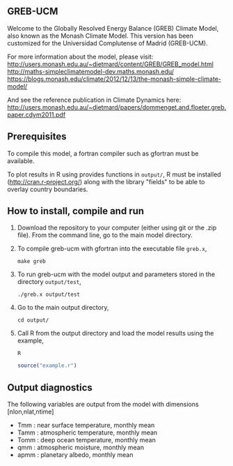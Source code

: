 
## GREB-UCM

Welcome to the Globally Resolved Energy Balance (GREB) Climate Model,
also known as the Monash Climate Model. This version has been
customized for the Universidad Complutense of Madrid (GREB-UCM).

For more information about the model, please visit:   
http://users.monash.edu.au/~dietmard/content/GREB/GREB_model.html   
http://maths-simpleclimatemodel-dev.maths.monash.edu/   
https://blogs.monash.edu/climate/2012/12/13/the-monash-simple-climate-model/

And see the reference publication in Climate Dynamics here:   
http://users.monash.edu.au/~dietmard/papers/dommenget.and.floeter.greb.paper.cdym2011.pdf

## Prerequisites

To compile this model, a fortran compiler such as gfortran must be available.

To plot results in R using provides functions in `output/`, 
R must be installed (http://cran.r-project.org/) along with the library "fields"
to be able to overlay country boundaries. 

## How to install, compile and run

1. Download the repository to your computer (either using git or the .zip file).
From the command line, go to the main model directory.

2. To compile greb-ucm with gfortran into the executable file `greb.x`, 
    ```
    make greb 
    ```

3. To run greb-ucm with the model output and parameters stored in the directory `output/test`,
    ```
    ./greb.x output/test 
    ```

4. Go to the main output directory,
    ```
    cd output/
    ```

5. Call R from the output directory and load the model results using the example,
    ```
    R
    ```
    ```R
    source("example.r")
    ```

## Output diagnostics 

The following variables are output from the model with dimensions [nlon,nlat,ntime]
- Tmm  : near surface temperature, monthly mean
- Tamm : atmospheric temperature,  monthly mean
- Tomm : deep ocean temperature, monthly mean 
- qmm  : atmospheric moisture, monthly mean 
- apmm : planetary albedo, monthly mean 
